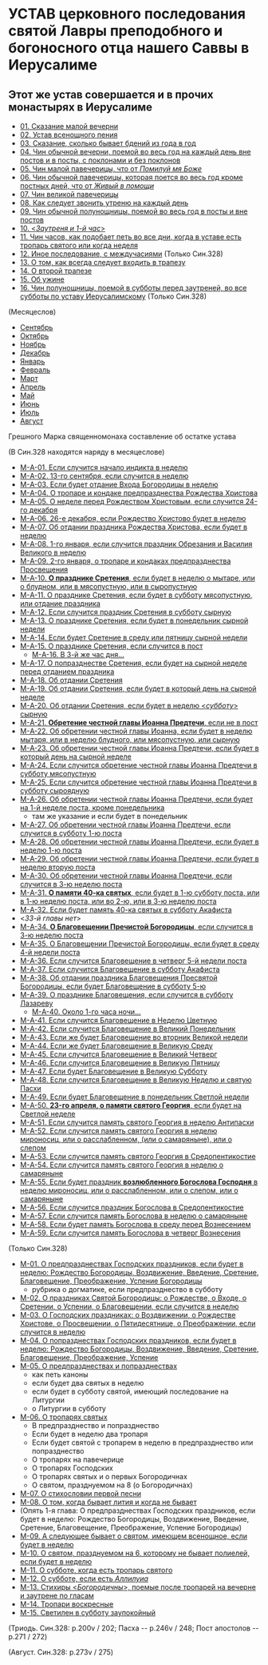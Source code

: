 
# УСТАВ церковного последования святой Лавры преподобного и богоносного отца нашего Саввы в Иерусалиме

## Этот же устав совершается и в прочих монастырях в Иерусалиме

- [01. Сказание малой вечерни](001.md)
- [02. Устав всенощного пения](002.md)
- [03. Сказание, сколько бывает бдений из года в год](003.md)
- [04. Чин обычной вечерни, поемой во весь год на каждый день вне постов и в посты, с поклонами и без поклонов](004.md)
- [05. Чин малой павечерицы, что от *Помилуй мя Боже*](005.md)
- [06. Чин обычной павечерицы, которая поется во весь год кроме постных дней, что от *Живый в помощи*](006.md)
- [07. Чин великой павечерицы](007.md)
- [08. Как следует звонить утреню на каждый день](008.md)
- [09. Чин обычной полунощницы, поемой во весь год в посты и вне постов](009.md)
- [10. <*Заутреня и 1-й час*>](010.md)
- [11. Чин часов, как подобает петь во все дни, когда в уставе есть тропарь святого или когда неделя](011.md)
- [12. Иное последование, с междучасиями](012.md) (Только Син.328)
- [13. О том, как всегда следует входить в трапезу](013.md)
- [14. О второй трапезе](014.md)
- [15. Об ужине](015.md)
- [16. Чин полунощницы, поемой в субботы перед заутреней, во все субботы по уставу Иерусалимскому](016.md) (Только Син.328)

(Месяцеслов)

- [Сентябрь](../../../09_september/README.md)
- [Октябрь](../../../10_october/README.md)
- [Ноябрь](../../../11_november/README.md)
- [Декабрь](../../../12_december/README.md)
- [Январь](../../../01_january/README.md)
- [Февраль](../../../02_february/README.md)
- [Март](../../../03_march/README.md)
- [Апрель](../../../04_april/README.md)
- [Май](../../../05_may/README.md)
- [Июнь](../../../06_june/README.md)
- [Июль](../../../07_july/README.md)
- [Август](../../../08_august/README.md)

Грешного Марка священномонаха составление об остатке устава

(В Син.328 находятся наряду в месяцеслове)

- [М-A-01. Если случится начало индикта в неделю](m_a_001.md)
- [М-A-02. 13-го сентября, если случится в неделю](m_a_002.md)
- [М-A-03. Если будет отдание Входа Богородицы в неделю](m_a_003.md)
- [М-A-04. О тропаре и кондаке предпразднества Рождества Христова](m_a_004.md)
- [М-A-05. О неделе перед Рождеством Христовым, если случится 24-го декабря](m_a_005.md)
- [М-A-06. 26-е декабря, если Рождество Христово будет в неделю](m_a_006.md)
- [М-A-07. Об отдании праздника Рождества Христова, если будет в неделю](m_a_007.md)
- [М-A-08. 1-го января, если случится праздник Обрезания и Василия Великого в неделю](m_a_008.md)
- [М-A-09. 2-го января, о тропаре и кондаках предпразднества Просвещения](m_a_009.md)
- [М-A-10. **О празднике Сретения**, если будет в неделю о мытаре, или о блудном, или в мясопустную, или в сыропустную](m_a_010.md)
- [М-A-11. О празднике Сретения, если будет в субботу мясопустную, или отдание праздника](m_a_011.md)
- [М-A-12. Если случится праздник Сретения в субботу сырную](m_a_012.md)
- [М-A-13. О празднике Сретения, если будет в понедельник сырной недели](m_a_013.md)
- [М-A-14. Если будет Сретение в среду или пятницу сырной недели](m_a_014.md)
- [М-A-15. О празднике Сретения, если случится в пост](m_a_015.md)
   - [М-A-16. В 3-й же час дня...](m_a_016.md)
- [М-A-17. О попразднестве Сретения, если будет на сырной неделе перед отданием праздника](m_a_017.md)
- [М-A-18. Об отдании Сретения](m_a_018.md)
- [М-A-19. Об отдании Сретения, если будет в который день на сырной неделе](m_a_019.md)
- [М-A-20. Об отдании Сретения, если будет в неделю <*субботу*> сырную](m_a_020.md)
- [М-A-21. **Обретение честной главы Иоанна Предтечи**, если не в пост](m_a_021.md)
- [М-A-22. Об обретении честной главы Иоанна, если будет в неделю мытаря, или в неделю блудного, или мясопустную, или сырную](m_a_022.md)
- [М-A-23. Об обретении честной главы Иоанна Предтечи, если будет в который день на сырной неделе](m_a_023.md)
- [М-A-24. Если случится обретение честной главы Иоанна Предтечи в субботу мясопустную](m_a_024.md)
- [М-A-25. Если случится обретение честной главы Иоанна Предтечи в субботу сыроядную](m_a_025.md)
- [М-A-26. Об обретении честной главы Иоанна Предтечи, если будет на 1-й неделе поста, кроме понедельника](m_a_026.md)
   - там же указание и если будет в понедельник 
- [М-A-27. Об обретении честной главы Иоанна Предтечи, если случится в субботу 1-ю поста](m_a_027.md)
- [М-A-28. Об обретении честной главы Иоанна Предтечи, если будет в неделю 1-ю поста](m_a_028.md)
- [М-A-29. Об обретении честной главы Иоанна Предтечи, если будет в неделю вторую поста](m_a_029.md)
- [М-A-30. Об обретении честной главы Иоанна Предтечи, если случится в 3-ю неделю поста](m_a_030.md)
- [М-A-31. **О памяти 40-ка святых**, если будет в 1-ю субботу поста, или в 1-ю неделю поста, или во 2-ю, или в 3-ю неделю поста](m_a_031.md)
- [М-A-32. Если будет память 40-ка святых в субботу Акафиста](m_a_032.md)
- <*33-й главы нет*>
- [М-A-34. **О Благовещении Пречистой Богородицы**, если случится в 3-ю неделю поста](m_a_034.md)
- [М-A-35. О Благовещении Пречистой Богородицы, если будет в среду 4-й недели поста](m_a_035.md)
- [М-A-36. Если случится Благовещение в четверг 5-й недели поста](m_a_036.md)
- [М-A-37. Если случится Благовещение в субботу Акафиста](m_a_037.md)
- [М-A-38. Об отдании праздника Благовещения Пресвятой Богородицы, если будет Благовещение в субботу 5-ю](m_a_038.md)
- [М-A-39. О празднике Благовещения, если случится в субботу Лазареву](m_a_039.md)
   - [М-A-40. Около 1-го часа ночи...](m_a_040.md)
- [М-A-41. Если случится Благовещение в Неделю Цветную](m_a_041.md)
- [М-A-42. Если случится Благовещение в Великий Понедельник](m_a_042.md)
- [М-A-43. Если же будет Благовещение во вторник Великой недели](m_a_043.md)
- [М-A-44. Если же будет Благовещение в Великую Среду](m_a_044.md)
- [М-A-45. Если случится Благовещение в Великий Четверг](m_a_045.md)
- [М-A-46. Если случится Благовещение в Великую Пятницу](m_a_046.md)
- [М-A-47. Если будет Благовещение в Великую Субботу](m_a_047.md)
- [М-A-48. Если случится Благовещение в Великую Неделю и святую Пасхи](m_a_048.md)
- [М-A-49. Если будет Благовещение в понедельник Светлой недели](m_a_049.md)
- [М-A-50. **23-го апреля, о памяти святого Георгия**, если будет на Светлой неделе](m_a_050.md)
- [М-A-51. Если случится память святого Георгия в неделю Антипасхи](m_a_051.md)
- [М-A-52. Если случится память святого Георгия в неделю мироносиц, или о расслабленном, (или о самаряныне), или о слепом](m_a_052.md)
- [М-A-53. Если случится память святого Георгия в Средопентикостие](m_a_053.md)
- [М-A-54. Если случится память святого Георгия в неделю о самаряныне](m_a_054.md)
- [М-A-55. Если будет праздник **возлюбленного Богослова Господня** в неделю мироносиц, или о расслабленном, или о слепом, или о самаряныне](m_a_055.md)
- [М-A-56. Если случится праздник Богослова в Средопентикостие](m_a_056.md)
- [М-A-57. Если случится память Богослова в неделю о самаряныне](m_a_057.md)
- [М-A-58. Если будет память Богослова в среду перед Вознесением](m_a_058.md)
- [М-A-59. Если случится память Богослова в четверг Вознесения](m_a_059.md)

(Только Син.328) 

- [М-01. О предпразднествах Господских праздников, если будет в неделю: Рождество Богородицы, Воздвижение, Введение, Сретение, Благовещение, Преображение, Успение Богородицы](m_328_001.md)
   - рубрика о догматике, если предпразднество в субботу 
- [М-02. О праздниках Святой Богородицы: о Рождестве, о Входе, о Сретении, о Успении, о Благовещении, если случится в неделю](m_328_002.md)
- [М-03. О Господских праздниках: о Воздвижении, о Рождестве Христове, о Просвещении, о Пятидесятнице, о Преображении, если случится в неделю](m_328_003.md)
- [М-04. О попразднествах Господских праздников, если будет в неделю: Рождество Богородицы, Воздвижение, Введение, Сретение, Благовещение, Преображение, Успение](m_328_004.md)
- [М-05. О предпразднествах и попразднествах](m_328_005.md)
  - как петь каноны
  - если будет два святых в неделю
  - если будет в субботу святой, имеющий последование на Литургии
  - о Литургии в субботу
- [М-06. О тропарях святых](m_328_006.md)
  - В предпразднество и попразднество
  - Если будет в неделю два тропаря
  - Если будет святой с тропарем в неделю в предпразднество или попразднество
  - О тропарях на павечерице
  - О тропарях Господских
  - О тропарях святых и о первых Богородичнах
  - О святом, празднуемом на 8 (о Богородичнах)
- [М-07. О стихословии первой песни](m_328_007.md)
- [М-08. О том, когда бывает лития и когда не бывает](m_328_008.md)
- (Опять 1-я глава: О предпразднествах Господских праздников, если будет в неделю: Рождество Богородицы, Воздвижение, Введение, Сретение, Благовещение, Преображение, Успение Богородицы)
- [М-09. А следующее бывает о святом, имеющем всенощное, если будет в неделю](m_328_009.md)
- [М-10. О святом, празднуемом на 6, которому не бывает полиелей, если будет в неделю](m_328_010.md)
- [М-11. О субботе, когда есть тропарь святого](m_328_011.md)
- [М-12. О субботе, если есть *Аллилуиа*](m_328_012.md)
- [М-13. Стихиры <*Богородичны*>, поемые после тропарей на вечерне и заутрене по гласам](m_328_013.md)
- [М-14. Тропари воскресные](m_328_014.md)
- [М-15. Светилен в субботу заупокойный](m_328_015.md)

(Триодь. Син.328: p.200v / 202; Пасха -- p.246v / 248; Пост апостолов -- p.271 / 272)

(Август. Син.328: p.273v / 275)

